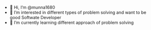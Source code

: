 - 👋 Hi, I’m @munna1680
- 👀 I’m interested in different types of problem solving and want to be good Softwate Developer
- 🌱 I’m currently learning different approach of problem solving

<!---
munna1680/munna1680 is a ✨ special ✨ repository because its `README.md` (this file) appears on your GitHub profile.
You can click the Preview link to take a look at your changes.
--->

